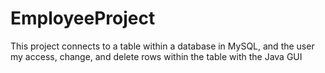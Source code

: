 # EmployeeProject
This project connects to a table within a database in MySQL, and the user my access, change, and delete rows within the table with the Java GUI
